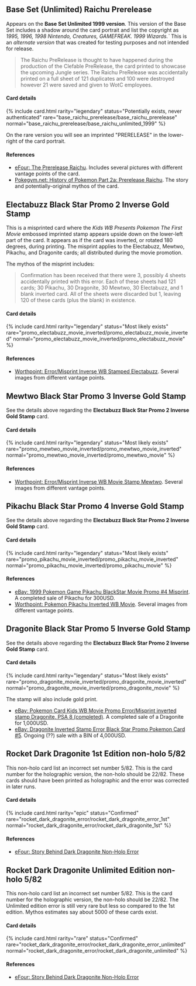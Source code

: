## Base Set (Unlimited) Raichu Prerelease

Appears on the **Base Set Unlimited 1999 version**. This version of the Base Set includes a shadow around the card portrait and list the copyright as _1995, 1996, 1998 Nintendo, Creatures, GAMEFREAK. 1999 Wizards.`_ This is an _alternate version_ that was created for testing purposes and not intended for release.

> The Raichu PreRelease is thought to have happened during the production of the Clefable PreRelease, the card printed to showcase the upcoming Jungle series. The Raichu PreRelease was accidentally printed on a full sheet of 121 duplicates and 100 were destroyed however 21 were saved and given to WotC employees. 

#### Card details

{% include card.html rarity="legendary" status="Potentially exists, never authenticated" rare="base_raichu_prerelease/base_raichu_prerelease" normal="base_raichu_prerelease/base_raichu_unlimited_1999" %}

On the rare version you will see an imprinted "PRERELEASE" in the lower-right of the card portrait.

#### References

- [eFour: The Prerelease Raichu](http://efour.proboards.com/thread/5503/prerelease-raichu). Includes several pictures with different vantage points of the card.
- [Pokegym.net: History of Pokemon Part 2a: Prerelease Raichu](http://pokegym.net/community/index.php?threads/history-of-pokemon-part-2a-prerelease-raichu.32583/). The story and potentially-original mythos of the card. 

## Electabuzz Black Star Promo 2 Inverse Gold Stamp

This is a misprinted card where the _Kids WB Presents Pokemon The First Movie_ embossed imprinted stamp appears upside down on the lower-left part of the card. It appears as if the card was inverted, or rotated 180 degrees, during printing. The misprint applies to the Electabuzz, Mewtwo, Pikachu, and Dragonite cards; all distributed during the movie promotion.

The mythos of the misprint includes:

> Confirmation has been received that there were 3, possibly 4 sheets accidentally printed with this error.  Each of these sheets had 121 cards; 30 Pikachu, 30 Dragonite, 30 Mewtwo, 30 Electabuzz, and 1 blank inverted card.  All of the sheets were discarded but 1, leaving 120 of these cards (plus the blank) in existence.

#### Card details

{% include card.html rarity="legendary" status="Most likely exists" rare="promo_electabuzz_movie_inverted/promo_electabuzz_movie_inverted" normal="promo_electabuzz_movie_inverted/promo_electabuzz_movie" %}

#### References

- [Worthpoint: Error/Misprint Inverse WB Stamped Electabuzz](https://www.worthpoint.com/worthopedia/pokemon-pikachu-inverted-wb-movie-1754703412). Several images from different vantage points.

## Mewtwo Black Star Promo 3 Inverse Gold Stamp

See the details above regarding the **Electabuzz Black Star Promo 2 Inverse Gold Stamp** card.

#### Card details

{% include card.html rarity="legendary" status="Most likely exists" rare="promo_mewtwo_movie_inverted/promo_mewtwo_movie_inverted" normal="promo_mewtwo_movie_inverted/promo_mewtwo_movie" %}

#### References

- [Worthpoint: Error/Misprint Inverse WB Movie Stamp Mewtwo](https://www.worthpoint.com/worthopedia/error-misprint-inverse-wb-movie-stamp-1826956604). Several images from different vantage points.

## Pikachu Black Star Promo 4 Inverse Gold Stamp

See the details above regarding the **Electabuzz Black Star Promo 2 Inverse Gold Stamp** card.

#### Card details

{% include card.html rarity="legendary" status="Most likely exists" rare="promo_pikachu_movie_inverted/promo_pikachu_movie_inverted" normal="promo_pikachu_movie_inverted/promo_pikachu_movie" %}

#### References

- [eBay: 1999 Pokemon Game Pikachu BlackStar Movie Promo #4 Misprint](https://www.ebay.com/itm/1999-Pokemon-Game-Pikachu-BlackStar-Movie-Promo-4-Misprint-/183695594760?nordt=true&rt=nc&orig_cvip=true). A completed sale of Pikachu for 300USD.
- [Worthpoint: Pokemon Pikachu Inverted WB Movie](https://www.worthpoint.com/worthopedia/pokemon-pikachu-inverted-wb-movie-1754703412). Several images from different vantage points.

## Dragonite Black Star Promo 5 Inverse Gold Stamp

See the details above regarding the **Electabuzz Black Star Promo 2 Inverse Gold Stamp** card.

#### Card details

{% include card.html rarity="legendary" status="Most likely exists" rare="promo_dragonite_movie_inverted/promo_dragonite_movie_inverted" normal="promo_dragonite_movie_inverted/promo_dragonite_movie" %}

The stamp will also include gold print.

- [eBay: Pokemon Card Kids WB Movie Promo Error/Misprint inverted stamp Dragonite, PSA 8 (completed)](https://www.ebay.com/itm/Pokemon-Card-Kids-WB-Movie-Promo-Error-Misprint-inverted-stamp-Dragonite-PSA-8-/151763024172?nordt=true&rt=nc&orig_cvip=true). A completed sale of a Dragonite for 1,000USD.
- [eBay: Dragonite Inverted Stamp Error Black Star Promo Pokemon Card #5](https://www.ebay.ca/itm/Dragonite-Inverted-Stamp-Error-Black-Star-Promo-Pokemon-Card-5-/183470036570). Ongoing (??) sale with a BIN of 4,000USD.

## Rocket Dark Dragonite 1st Edition non-holo 5/82

This non-holo card list an incorrect set number 5/82. This is the card number for the holographic version, the non-holo should be 22/82. These cards should have been printed as holographic and the error was corrected in later runs.

#### Card details

{% include card.html rarity="epic" status="Confirmed" rare="rocket_dark_dragonite_error/rocket_dark_dragonite_error_1st" normal="rocket_dark_dragonite_error/rocket_dark_dragonite_1st" %}

#### References

- [eFour: Story Behind Dark Dragonite Non-Holo Error](http://efour.proboards.com/thread/11034/story-dark-dragonite-holo-error)

## Rocket Dark Dragonite Unlimited Edition non-holo 5/82

This non-holo card list an incorrect set number 5/82. This is the card number for the holographic version, the non-holo should be 22/82. The Unlimited edition error is still very rare but less so compared to the 1st edition. Mythos estimates say about 5000 of these cards exist.

#### Card details

{% include card.html rarity="rare" status="Confirmed" rare="rocket_dark_dragonite_error/rocket_dark_dragonite_error_unlimited" normal="rocket_dark_dragonite_error/rocket_dark_dragonite_unlimited" %}

#### References

- [eFour: Story Behind Dark Dragonite Non-Holo Error](http://efour.proboards.com/thread/11034/story-dark-dragonite-holo-error)




